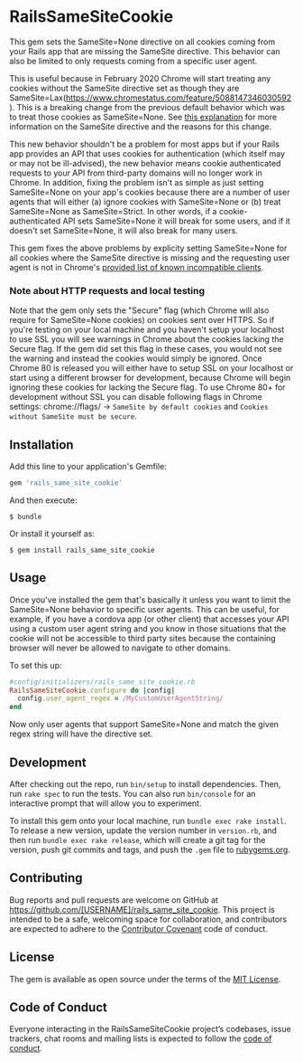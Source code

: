 # RailsSameSiteCookie

This gem sets the SameSite=None directive on all cookies coming from your Rails app that are missing the SameSite directive. This behavior can also be limited to only requests coming from a specific user agent.

This is useful because in February 2020 Chrome will start treating any cookies without the SameSite directive set as though they are SameSite=Lax(https://www.chromestatus.com/feature/5088147346030592). This is a breaking change from the previous default behavior which was to treat those cookies as SameSite=None. See [this explanation](https://web.dev/samesite-cookies-explained/) for more information on the SameSite directive and the reasons for this change.

This new behavior shouldn't be a problem for most apps but if your Rails app provides an API that uses cookies for authentication (which itself may or may not be ill-advised), the new behavior means cookie authenticated requests to your API from third-party domains will no longer work in Chrome. In addition, fixing the problem isn't as simple as just setting SameSite=None on your app's cookies because there are a number of user agents that will either (a) ignore cookies with SameSite=None or (b) treat SameSite=None as SameSite=Strict. In other words, if a cookie-authenticated API sets SameSite=None it will break for some users, and if it doesn't set SameSite=None, it will also break for many users.

This gem fixes the above problems by explicity setting SameSite=None for all cookies where the SameSite directive is missing and the requesting user agent is not in Chrome's [provided list of known incompatible clients](https://www.chromium.org/updates/same-site/incompatible-clients).

### Note about HTTP requests and local testing
Note that the gem only sets the "Secure" flag (which Chrome will also require for SameSite=None cookies) on cookies sent over HTTPS. So if you're testing on your local machine and you haven't setup your localhost to use SSL you will see warnings in Chrome about the cookies lacking the Secure flag. If the gem did set this flag in these cases, you would not see the warning and instead the cookies would simply be ignored. Once Chrome 80 is released you will either have to setup SSL on your localhost or start using a different browser for development, because Chrome will begin ignoring these cookies for lacking the Secure flag.
To use Chrome 80+ for development without SSL you can disable following flags in Chrome settings: chrome://flags/ -> `SameSite by default cookies` and `Cookies without SameSite must be secure`.

## Installation

Add this line to your application's Gemfile:

```ruby
gem 'rails_same_site_cookie'
```

And then execute:

    $ bundle

Or install it yourself as:

    $ gem install rails_same_site_cookie

## Usage

Once you've installed the gem that's basically it unless you want to limit the SameSite=None behavior to specific user agents. This can be useful, for example, if you have a cordova app (or other client) that accesses your API using a custom user agent string and you know in those situations that the cookie will not be accessible to third party sites because the containing browser will never be allowed to navigate to other domains.

To set this up:
```ruby
#config/initializers/rails_same_site_cookie.rb
RailsSameSiteCookie.configure do |config|
  config.user_agent_regex = /MyCustomUserAgentString/
end
```

Now only user agents that support SameSite=None and match the given regex string will have the directive set.

## Development

After checking out the repo, run `bin/setup` to install dependencies. Then, run `rake spec` to run the tests. You can also run `bin/console` for an interactive prompt that will allow you to experiment.

To install this gem onto your local machine, run `bundle exec rake install`. To release a new version, update the version number in `version.rb`, and then run `bundle exec rake release`, which will create a git tag for the version, push git commits and tags, and push the `.gem` file to [rubygems.org](https://rubygems.org).

## Contributing

Bug reports and pull requests are welcome on GitHub at https://github.com/[USERNAME]/rails_same_site_cookie. This project is intended to be a safe, welcoming space for collaboration, and contributors are expected to adhere to the [Contributor Covenant](http://contributor-covenant.org) code of conduct.

## License

The gem is available as open source under the terms of the [MIT License](https://opensource.org/licenses/MIT).

## Code of Conduct

Everyone interacting in the RailsSameSiteCookie project’s codebases, issue trackers, chat rooms and mailing lists is expected to follow the [code of conduct](https://github.com/[USERNAME]/rails_same_site_cookie/blob/master/CODE_OF_CONDUCT.md).

